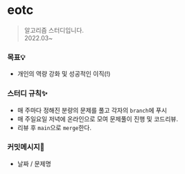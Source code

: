 # eotc

> 알고리즘 스터디입니다.      
> 2022.03~

### 목표💡

  - 개인의 역량 강화 및 성공적인 이직(!)

### 스터디 규칙✨

- 매 주마다 정해진 분량의 문제를 풀고 각자의 `branch`에 푸시
- 매 주일요일 저녁에 온라인으로 모여 문제풀이 진행 및 코드리뷰.
- 리뷰 후 `main`으로 `merge`한다. 

### 커밋메시지🌱

- 날짜 / 문제명
